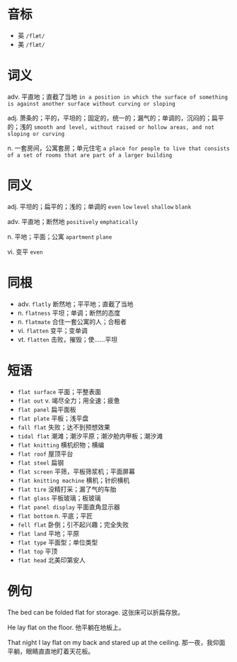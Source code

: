 # 音标

- 英 `/flæt/`
- 美 `/flæt/`

# 词义

adv. 平直地；直截了当地
`in a position in which the surface of something is against another surface without curving or sloping`

adj. 萧条的；平的，平坦的；固定的，统一的；漏气的；单调的，沉闷的；扁平的；浅的
`smooth and level, without raised or hollow areas, and not sloping or curving`

n. 一套房间，公寓套房；单元住宅
`a place for people to live that consists of a set of rooms that are part of a larger building`

# 同义

adj. 平坦的；扁平的；浅的；单调的
`even` `low` `level` `shallow` `blank`

adv. 平直地；断然地
`positively` `emphatically`

n. 平地；平面；公寓
`apartment` `plane`

vi. 变平
`even`

# 同根

- adv. `flatly` 断然地；平平地；直截了当地
- n. `flatness` 平坦；单调；断然的态度
- n. `flatmate` 合住一套公寓的人；合租者
- vi. `flatten` 变平；变单调
- vt. `flatten` 击败，摧毁；使……平坦

# 短语

- `flat surface` 平面；平整表面
- `flat out` v. 竭尽全力；用全速；疲惫
- `flat panel` 扁平面板
- `flat plate` 平板；浅平盘
- `fall flat` 失败；达不到预想效果
- `tidal flat` 潮滩；潮汐平原；潮汐舱内甲板；潮汐滩
- `flat knitting` 横机织物；横编
- `flat roof` 屋顶平台
- `flat steel` 扁钢
- `flat screen` 平筛，平板筛浆机；平面屏幕
- `flat knitting machine` 横机；针织横机
- `flat tire` 没精打采；漏了气的车胎
- `flat glass` 平板玻璃；板玻璃
- `flat panel display` 平面直角显示器
- `flat bottom` n. 平底；平匠
- `fell flat` 卧倒；引不起兴趣；完全失败
- `flat land` 平地；平原
- `flat type` 平面型；单位类型
- `flat top` 平顶
- `flat head` 北美印第安人

# 例句

The bed can be folded flat for storage.
这张床可以折扁存放。

He lay flat on the floor.
他平躺在地板上。

That night I lay flat on my back and stared up at the ceiling.
那一夜，我仰面平躺，眼睛直直地盯着天花板。


